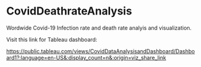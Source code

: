 # CovidDeathrateAnalysis

Wordwide Covid-19 Infection rate and death rate analyis and visualization.

Visit this link for Tableau dashboard:

https://public.tableau.com/views/CovidDataAnalysisandDashboard/Dashboard1?:language=en-US&:display_count=n&:origin=viz_share_link

